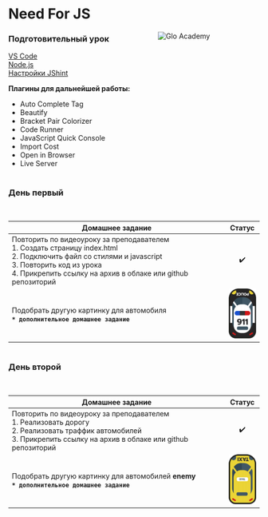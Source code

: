 # Need For JS

<a href="https://study.up-skills.ru/" target="_blank"><img src="https://fs-th02.getcourse.ru/fileservice/file/thumbnail/h/eb3ab88b6d2836136d466857083bd25c.png/s/x50/a/12250/sc/105" align="right" width="204" height="50" alt="Glo Academy"></a>

### Подготовительный урок
[VS Code](https://code.visualstudio.com/ "Редактор кода")  
[Node.js](https://nodejs.org/ "Node.js")  
[Настройки JShint](https://jshint.com/docs/options/ "JShint")  

**Плагины для дальнейшей работы:**
- Auto Complete Tag
- Beautify
- Bracket Pair Colorizer
- Code Runner
- JavaScript Quick Console
- Import Cost
- Open in Browser
- Live Server

# 

### День первый
<br>

| Домашнее задание | Статус |
| --- | :---: |
| Повторить по видеоуроку за преподавателем <br> 1. Создать страницу index.html <br> 2. Подключить файл со стилями и javascript <br> 3. Повторить код из урока <br> 4. Прикрепить ссылку на архив в облаке или github репозиторий | :heavy_check_mark: |
| Подобрать другую картинку для автомобиля <br> **`* дополнительное домашнее задание`** | <img src="./images/car-police-alt.png" width="56" height="100" alt="Другая картинка автомобиля"> |

# 

### День второй
<br>

| Домашнее задание | Статус |
| --- | :---: |
| Повторить по видеоуроку за преподавателем <br> 1. Реализовать дорогу <br> 2. Реализовать траффик автомобилей <br> 3. Прикрепить ссылку на архив в облаке или github репозиторий | :heavy_check_mark: |
| Подобрать другую картинку для автомобилей **enemy** <br> **`* дополнительное домашнее задание`** | <img src="./images/enemy.png" width="56" height="100" alt="Другая картинка автомобиля"> |
